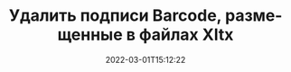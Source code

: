 ---
############################# Static ############################
layout: "auto-gen-signature"
date: 2022-03-01T15:12:22
draft: false
operation: Delete
signaturetype: Barcode
fileformat: Xltx
productName: Java
lang: ru
productCode: java
otherformats: pdf doc docx docm dot dotm dotx odt ott rtf xls xlsx xlsm xlsb csv ods ots xltx xltm ppt pptx pps ppsx odp otp potx potm pptm ppsm
breadcrumb: Put Barcode signature on Xltx for Java

############################# Head ############################
head_title: "Удалите подписи Barcode из Xltx файлов с помощью Java"
head_description: "Удаление определенных подписей Barcode из подписанных документов Xltx можно легко выполнить с помощью короткого кода Java."

############################# Header ############################
title: "Удалить подписи Barcode, размещенные в файлах Xltx"
description: "Удалите различные подписи Barcode из Xltx документов. Для удаления подписей Barcode требуется простой код Java."
bg_image: "https://cms.admin.containerize.com/templates/aspose/App_Themes/V3/images/bg/header1.png"
bg_overlay: false
button:
    enable: true

############################# SubMenu ############################
submenu:
    enable: true

    left:
        img_alt: "GroupDocs.Signature for Java"
        image: "https://cms.admin.containerize.com/templates/groupdocs/images/product-logos/90x90-noborder/groupdocs-signature-java.png"
        product: "GroupDocs.Signature"
        platform: "Java"



############################# About ############################
about:
    enable: true
    title: "Получить информацию о возможностях API GroupDocs.Signature for Java"
    content: |
        [GroupDocs.Signature for Java](https://products.groupdocs.com/signature/java/) API предоставляет множество способов обработки ваших документов с помощью электронных подписей. Доступны цифровые подписи, такие как тексты, изображения, цифровые сертификаты, штрих-коды, QR-коды, штампы или метаданные. У клиентов есть возможность добавлять, удалять, обновлять, проверять или искать цифровые подписи в PDF-файлах, документах MS Word, книгах MS Excel, презентациях MS PowerPoint, файлах Adobe Photoshop и различных форматах изображений. Предусмотрено огромное количество полезных функций и настроек.
    

############################# Steps ############################
steps:
    enable: true
    title_left: "Как удалить подписи Barcode из документа Xltx"
    content_left: |
        [GroupDocs.Signature for Java](https://products.groupdocs.com/signature/java/) предоставляет полезную функцию для очистки документов Xltx от подписей Barcode с помощью нескольких строк кода.
        
        * Во-первых, создайте путь передачи объекта Signature к вашему документу в качестве параметра конструктора.
        * Затем создайте соответствующий объект подписи и настройте его уникальный идентификатор.
        * После этого вызовите метод Delete, передав объект подписи, который необходимо удалить.
        * Наконец, обработайте результаты операции.

    title_right: "System Requirements"
    content_right: |
        GroupDocs.Signature for Java поддерживаются на всех основных платформах и операционных системах. Перед выполнением приведенного ниже кода убедитесь, что в вашей системе установлены следующие предварительные компоненты.

        * Операционные системы: Microsoft Windows, Linux, MacOS
        * Среды разработки: NetBeans, Intellij IDEA, Eclipse, etc.
        * Java runtime: J2SE 6.0 and above
        * Загрузите последнюю версию GroupDocs.Signature for Java из [Maven](https://repository.groupdocs.com/webapp/#/artifacts/browse/tree/General/repo/com/groupdocs/groupdocs-signature)
         
    code: |
        ```java    
                
        // Set up input Xltx file
        String filePath = "input.xltx";
        // Set up output file
        String outputFilePath = "output.xltx";

        // Instantiate Signature for input file
        Signature signature = new Signature(filePath);

        // Id of signature which is supposed to be deleted
        // such Id may be obtained as result of search operation
        String id = "07f83369-318b-41ad-a843-732417b912c2";

        // provide signature item to delete
        BarcodeSignature signatureToDelete = new BarcodeSignature(id);

        // delete signature
        Boolean deleteResult = signature.delete(outputFilePath, signatureToDelete);

        // process deletion result
        if (deleteResult)
        {
                System.out.println("Signature was deleted successfully!");
        }
        ```

############################# Demos ############################
demos:
    enable: true
    title: "Подписание с помощью подписей Barcode Live Demo"
    content: |
       Добавьте различные электронные подписи в файл Xltx прямо сейчас, посетив веб-сайт [GroupDocs.Signature App](https://products.groupdocs.app/signature/family).          

############################# More Formats ############################
more_formats:
    enable: true
    title: "Удалите свои подписи Barcode с помощью Java"
    content: |
        "Удаление электронных подписей, которые были добавлены к различным форматам документов. Удаляйте подписи быстро без дополнительного кода."
    format: 
       
       
back_to_top:
    enable: true
---